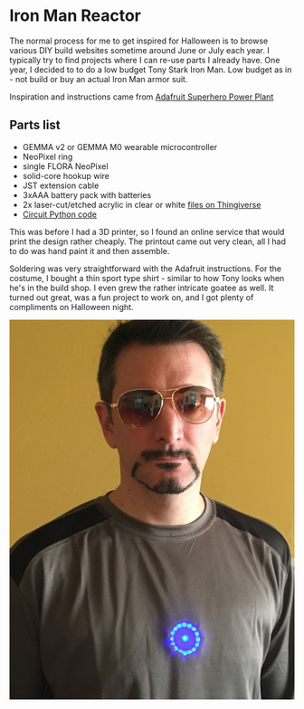 # Iron Man Reactor

The normal process for me to get inspired for Halloween is to browse various DIY build websites sometime around June or July each year. I typically try to find projects where I can re-use parts I already have. One year, I decided to to do a low budget Tony Stark Iron Man. Low budget as in - not build or buy an actual Iron Man armor suit.

Inspiration and instructions came from [Adafruit Superhero Power Plant](https://learn.adafruit.com/superhero-power-plant?embeds=allow)

## Parts list
- GEMMA v2 or GEMMA M0 wearable microcontroller
- NeoPixel ring
- single FLORA NeoPixel
- solid-core hookup wire
- JST extension cable
- 3xAAA battery pack with batteries
- 2x laser-cut/etched acrylic in clear or white [files on Thingiverse](https://www.thingiverse.com/thing:157296)
- [Circuit Python code](https://github.com/demonbrew/ironman/blob/main/reactor.py)

This was before I had a 3D printer, so I found an online service that would print the design rather cheaply. The printout came out very clean, all I had to do was hand paint it and then assemble.

Soldering was very straightforward with the Adafruit instructions. For the costume, I bought a thin sport type shirt - similar to how Tony looks when he's in the build shop. I even grew the rather intricate goatee as well. It turned out great, was a fun project to work on, and I got plenty of compliments on Halloween night.

![Tony Stark](/assets/tony.JPG)
